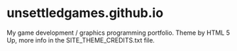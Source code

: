 # unsettledgames.github.io
My game development / graphics programming portfolio. Theme by HTML 5 Up, more info in the SITE_THEME_CREDITS.txt file.
